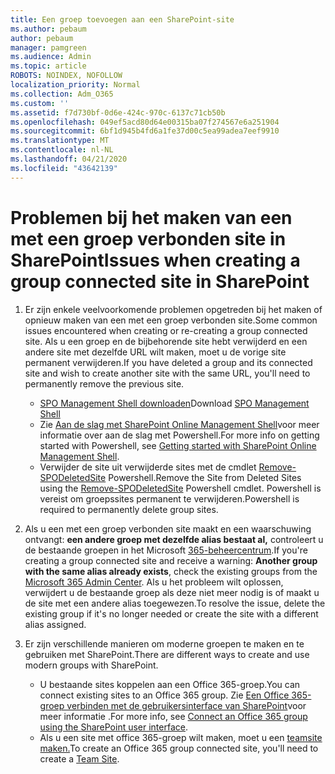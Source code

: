 ```yaml
---
title: Een groep toevoegen aan een SharePoint-site
ms.author: pebaum
author: pebaum
manager: pamgreen
ms.audience: Admin
ms.topic: article
ROBOTS: NOINDEX, NOFOLLOW
localization_priority: Normal
ms.collection: Adm_O365
ms.custom: ''
ms.assetid: f7d730bf-0d6e-424c-970c-6137c71cb50b
ms.openlocfilehash: 049ef5acd80d64e00315ba07f274567e6a251904
ms.sourcegitcommit: 6bf1d945b4fd6a1fe37d00c5ea99adea7eef9910
ms.translationtype: MT
ms.contentlocale: nl-NL
ms.lasthandoff: 04/21/2020
ms.locfileid: "43642139"
---
```

# <a name="issues-when-creating-a-group-connected-site-in-sharepoint"></a><span data-ttu-id="7d339-102">Problemen bij het maken van een met een groep verbonden site in SharePoint</span><span class="sxs-lookup"><span data-stu-id="7d339-102">Issues when creating a group connected site in SharePoint</span></span>

1. <span data-ttu-id="7d339-103">Er zijn enkele veelvoorkomende problemen opgetreden bij het maken of opnieuw maken van een met een groep verbonden site.</span><span class="sxs-lookup"><span data-stu-id="7d339-103">Some common issues encountered when creating or re-creating a group connected site.</span></span>
<span data-ttu-id="7d339-104">Als u een groep en de bijbehorende site hebt verwijderd en een andere site met dezelfde URL wilt maken, moet u de vorige site permanent verwijderen.</span><span class="sxs-lookup"><span data-stu-id="7d339-104">If you have deleted a group and its connected site and wish to create another site with the same URL, you'll need to permanently remove the previous site.</span></span>

   - <span data-ttu-id="7d339-105">[SPO Management Shell downloaden](https://support.office.com/article/introduction-to-the-sharepoint-online-management-shell-c16941c3-19b4-4710-8056-34c034493429)</span><span class="sxs-lookup"><span data-stu-id="7d339-105">Download [SPO Management Shell](https://support.office.com/article/introduction-to-the-sharepoint-online-management-shell-c16941c3-19b4-4710-8056-34c034493429)</span></span>
   - <span data-ttu-id="7d339-106">Zie [Aan de slag met SharePoint Online Management Shell](https://docs.microsoft.com/powershell/module/sharepoint-online/remove-sposite)voor meer informatie over aan de slag met Powershell.</span><span class="sxs-lookup"><span data-stu-id="7d339-106">For more info on getting started with Powershell, see [Getting started with SharePoint Online Management Shell](https://docs.microsoft.com/powershell/module/sharepoint-online/remove-sposite).</span></span>
   - <span data-ttu-id="7d339-107">Verwijder de site uit verwijderde sites met de cmdlet [Remove-SPODeletedSite](https://docs.microsoft.com/powershell/module/sharepoint-online/remove-sposite?view=sharepoint-ps) Powershell.</span><span class="sxs-lookup"><span data-stu-id="7d339-107">Remove the Site from Deleted Sites using the [Remove-SPODeletedSite](https://docs.microsoft.com/powershell/module/sharepoint-online/remove-sposite?view=sharepoint-ps) Powershell cmdlet.</span></span> <span data-ttu-id="7d339-108">Powershell is vereist om groepssites permanent te verwijderen.</span><span class="sxs-lookup"><span data-stu-id="7d339-108">Powershell is required to permanently delete group sites.</span></span>

1. <span data-ttu-id="7d339-109">Als u een met een groep verbonden site maakt en een waarschuwing ontvangt: **een andere groep met dezelfde alias bestaat al,** controleert u de bestaande groepen in het Microsoft [365-beheercentrum](https://admin.microsoft.com/AdminPortal/Home#/groups).</span><span class="sxs-lookup"><span data-stu-id="7d339-109">If you're creating a group connected site and receive a warning: **Another group with the same alias already exists**, check the existing groups from the [Microsoft 365 Admin Center](https://admin.microsoft.com/AdminPortal/Home#/groups).</span></span> <span data-ttu-id="7d339-110">Als u het probleem wilt oplossen, verwijdert u de bestaande groep als deze niet meer nodig is of maakt u de site met een andere alias toegewezen.</span><span class="sxs-lookup"><span data-stu-id="7d339-110">To resolve the issue, delete the existing group if it's no longer needed or create the site with a different alias assigned.</span></span>

1. <span data-ttu-id="7d339-111">Er zijn verschillende manieren om moderne groepen te maken en te gebruiken met SharePoint.</span><span class="sxs-lookup"><span data-stu-id="7d339-111">There are different ways to create and use modern groups with SharePoint.</span></span>

   - <span data-ttu-id="7d339-112">U bestaande sites koppelen aan een Office 365-groep.</span><span class="sxs-lookup"><span data-stu-id="7d339-112">You can connect existing sites to an Office 365 group.</span></span> <span data-ttu-id="7d339-113">Zie [Een Office 365-groep verbinden met de gebruikersinterface van SharePoint](https://docs.microsoft.com/sharepoint/dev/transform/modernize-connect-to-office365-group#connect-an-office-365-group-using-the-sharepoint-user-interface)voor meer informatie .</span><span class="sxs-lookup"><span data-stu-id="7d339-113">For more info, see [Connect an Office 365 group using the SharePoint user interface](https://docs.microsoft.com/sharepoint/dev/transform/modernize-connect-to-office365-group#connect-an-office-365-group-using-the-sharepoint-user-interface).</span></span>
   - <span data-ttu-id="7d339-114">Als u een site met office 365-groep wilt maken, moet u een [teamsite maken.](https://admin.microsoft.com/sharepoint)</span><span class="sxs-lookup"><span data-stu-id="7d339-114">To create an Office 365 group connected site, you'll need to create a [Team Site](https://admin.microsoft.com/sharepoint).</span></span>
